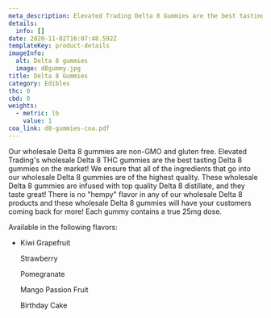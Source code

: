 ```yaml
---
meta_description: Elevated Trading Delta 8 Gummies are the best tasting D8 gummies on the market!
details:
  info: []
date: 2020-11-02T16:07:48.592Z
templateKey: product-details
imageInfo:
  alt: Delta 8 gummies
  image: d8gummy.jpg
title: Delta 8 Gummies
category: Edibles
thc: 0
cbd: 0
weights:
  - metric: lb
    value: 1
coa_link: d8-gummies-coa.pdf
---
```


Our wholesale Delta 8 gummies are non-GMO and gluten free.
Elevated Trading's wholesale Delta 8 THC gummies are the best tasting Delta 8 gummies on the market! We ensure that all of the ingredients that go into our wholesale Delta 8 gummies are of the highest quality. These wholesale Delta 8 gummies are infused with top quality Delta 8 distillate, and they taste great! There is no "hempy" flavor in any of our wholesale Delta 8 products and these wholesale Delta 8 gummies will have your customers coming back for more! Each gummy contains a true 25mg dose.

Available in the following flavors:

- Kiwi Grapefruit

  Strawberry

  Pomegranate

  Mango Passion Fruit

  Birthday Cake
